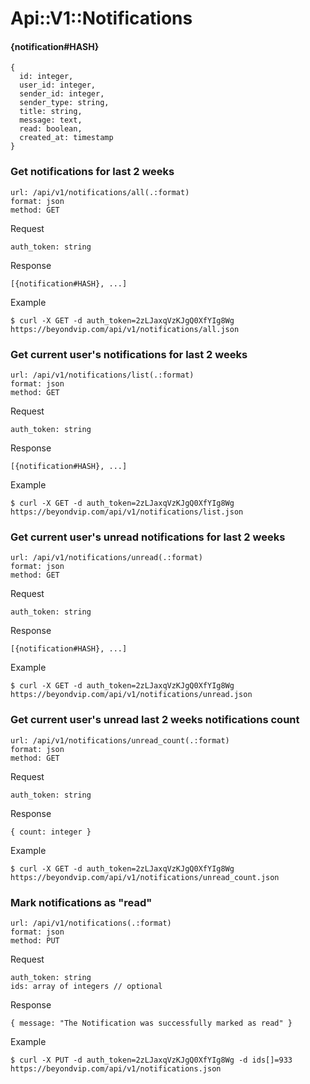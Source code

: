 # Api::V1::Notifications

#### {notification#HASH}
    {
      id: integer,
      user_id: integer,
      sender_id: integer,
      sender_type: string,
      title: string,
      message: text,
      read: boolean,
      created_at: timestamp
    }

### Get notifications for last 2 weeks
    url: /api/v1/notifications/all(.:format)
    format: json
    method: GET

  Request

    auth_token: string

  Response

    [{notification#HASH}, ...]

  Example

    $ curl -X GET -d auth_token=2zLJaxqVzKJgQ0XfYIg8Wg https://beyondvip.com/api/v1/notifications/all.json

### Get current user's notifications for last 2 weeks
    url: /api/v1/notifications/list(.:format)
    format: json
    method: GET

  Request

    auth_token: string

  Response

    [{notification#HASH}, ...]

  Example

    $ curl -X GET -d auth_token=2zLJaxqVzKJgQ0XfYIg8Wg https://beyondvip.com/api/v1/notifications/list.json

### Get current user's unread notifications for last 2 weeks
    url: /api/v1/notifications/unread(.:format)
    format: json
    method: GET

  Request

    auth_token: string

  Response

    [{notification#HASH}, ...]

  Example

    $ curl -X GET -d auth_token=2zLJaxqVzKJgQ0XfYIg8Wg https://beyondvip.com/api/v1/notifications/unread.json

### Get current user's unread last 2 weeks notifications count
    url: /api/v1/notifications/unread_count(.:format)
    format: json
    method: GET

  Request

    auth_token: string

  Response

    { count: integer }

  Example

    $ curl -X GET -d auth_token=2zLJaxqVzKJgQ0XfYIg8Wg https://beyondvip.com/api/v1/notifications/unread_count.json

### Mark notifications as "read"
    url: /api/v1/notifications(.:format)
    format: json
    method: PUT

  Request

    auth_token: string
    ids: array of integers // optional

  Response

    { message: "The Notification was successfully marked as read" }

  Example

    $ curl -X PUT -d auth_token=2zLJaxqVzKJgQ0XfYIg8Wg -d ids[]=933 https://beyondvip.com/api/v1/notifications.json
